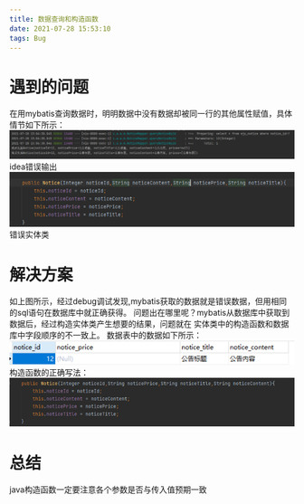 ```yaml
---
title: 数据查询和构造函数
date: 2021-07-28 15:53:10
tags: Bug
---
```

# 遇到的问题
在用mybatis查询数据时，明明数据中没有数据却被同一行的其他属性赋值，具体情节如下所示：
![idea错误输出](constructor/idea错误输出.png)
idea错误输出
![错误实体类](constructor/错误实体类.png)
错误实体类
# 解决方案
如上图所示，经过debug调试发现,mybatis获取的数据就是错误数据，但用相同的sql语句在数据库中就正确获得。
问题出在哪里呢？mybatis从数据库中获取到数据后，经过构造实体类产生想要的结果，问题就在 实体类中的构造函数和数据库中字段顺序的不一致上。
数据表中的数据如下所示：
![数据](constructor/数据.png)
构造函数的正确写法：
![正确实体类](constructor/正确实体类.png)
# 总结
java构造函数一定要注意各个参数是否与传入值预期一致